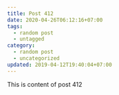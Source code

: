 ```yaml
---
title: Post 412
date: 2020-04-26T06:12:16+07:00
tags:
  - random post
  - untagged
category:
  - random post
  - uncategorized
updated: 2019-04-12T19:40:04+07:00
---
```

This is content of post 412